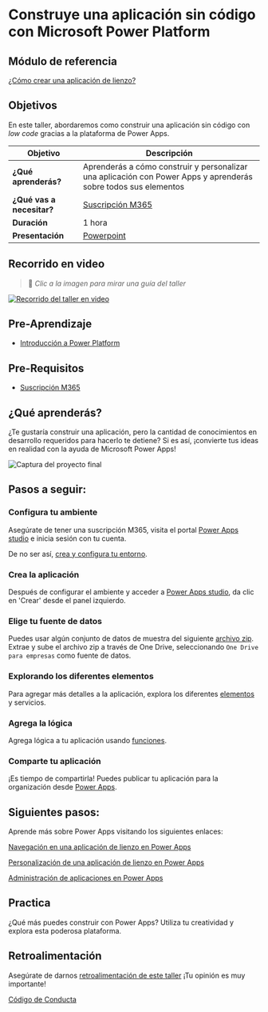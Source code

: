 # Construye una aplicación sin código con Microsoft Power Platform

## Módulo de referencia

[¿Cómo crear una aplicación de lienzo?](https://docs.microsoft.com/learn/modules/build-app-solution/?WT.mc_id=academic-56577-hmitra)

## Objetivos

En este taller, abordaremos como construir una aplicación sin código con _low code_ gracias a la plataforma de Power Apps.

| **Objetivo**                                          | Descripción                                                                                                    |
| ------------------------------------------------- | -------------------------------------------------------------------------------------------------------------- |
| **¿Qué aprenderás?**                           | Aprenderás a cómo construir y personalizar una aplicación con Power Apps y aprenderás sobre todos sus elementos|
| **¿Qué vas a necesitar?**                              | [Suscripción M365](https://developer.microsoft.com/es-ES/microsoft-365/dev-program)                                          |
| **Duración**                                      | 1 hora |
| **Presentación**                                        | [Powerpoint](../../slides_es.pptx)                                                                                      |
## Recorrido en video
> 🎥 _Clic a la imagen para mirar una guía del taller_

[![Recorrido del taller en video](../../images/promo.png)](https://youtu.be/NLXtRjXgMBo "Recorrido del taller en video")


## Pre-Aprendizaje

- [Introducción a Power Platform](https://developer.microsoft.com/es-ES/microsoft-365/dev-program?WT.mc_id=academic-00000-abrilu)


## Pre-Requisitos

- [Suscripción M365](https://developer.microsoft.com/es-ES/microsoft-365/dev-program?WT.mc_id=academic-00000-abrilu) 

## ¿Qué aprenderás?

¿Te gustaría construir una aplicación, pero la cantidad de conocimientos en desarrollo requeridos para hacerlo te detiene? Si es así, ¡convierte tus ideas en realidad con la ayuda de Microsoft Power Apps!

![Captura del proyecto final](../../images/project.png)

## Pasos a seguir:

### Configura tu ambiente

Asegúrate de tener una suscripción M365, visita el portal [Power Apps studio](https://make.powerapps.com?WT.mc_id=academic-56577-hmitra) e inicia sesión con tu cuenta. 

De no ser así, [crea y configura tu entorno](https://docs.microsoft.com/power-platform/admin/create-environment?WT.mc_id=academic-56577-hmitra).

### Crea la aplicación

Después de configurar el ambiente y acceder a [Power Apps studio](https://make.powerapps.com?WT.mc_id=academic-56577-hmitra), da clic en 'Crear' desde el panel izquierdo.

### Elige tu fuente de datos

Puedes usar algún conjunto de datos de muestra del siguiente [archivo zip](./data/Contoso-Site-Tracking.zip). Extrae y sube el archivo zip a través de One Drive, seleccionando `One Drive para empresas` como fuente de datos.

### Explorando los diferentes elementos

Para agregar más detalles a la aplicación, explora los diferentes [elementos](https://docs.microsoft.com/learn/modules/build-app-solution/2-learn-basic-elements?WT.mc_id=academic-56577-hmitra) y servicios.

### Agrega la lógica

Agrega lógica a tu aplicación usando [funciones](https://docs.microsoft.com/learn/modules/build-app-solution/4-get-started-functions-power-apps?WT.mc_id=academic-56577-hmitra).

### Comparte tu aplicación

¡Es tiempo de compartirla! Puedes publicar tu aplicación para la organización desde [Power Apps](https://docs.microsoft.com/learn/modules/build-app-solution/5-share-app?WT.mc_id=academic-56577-hmitra).

## Siguientes pasos:

Aprende más sobre Power Apps visitando los siguientes enlaces:

[Navegación en una aplicación de lienzo en Power Apps](https://docs.microsoft.com/learn/modules/navigation-canvas-app/?WT.mc_id=academic-56577-hmitra)

[Personalización de una aplicación de lienzo en Power Apps](https://docs.microsoft.com/learn/modules/customize-apps-in-powerapps/?WT.mc_id=academic-56577-hmitra)

[Administración de aplicaciones en Power Apps](https://docs.microsoft.com/learn/modules/manage-apps-in-powerapps/index?WT.mc_id=academic-56577-hmitra)

## Practica

¿Qué más puedes construir con Power Apps? Utiliza tu creatividad y explora esta poderosa plataforma.

## Retroalimentación

Asegúrate de darnos [retroalimentación de este taller](https://forms.office.com/r/MdhJWMZthR) ¡Tu opinión es muy importante!

[Código de Conducta](../../CODE_OF_CONDUCT.md)